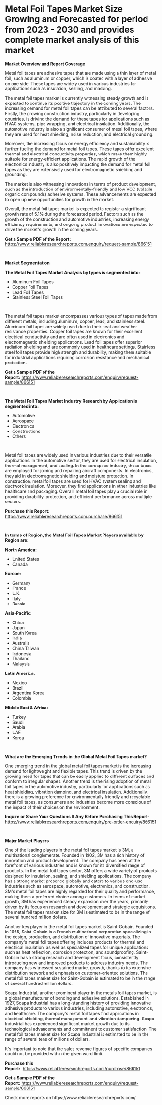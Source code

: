 <p><h1>Metal Foil Tapes Market Size Growing and Forecasted for period from 2023 - 2030 and provides complete market analysis of this market</h1></p><p><strong>Market Overview and Report Coverage</strong></p>
<p><p>Metal foil tapes are adhesive tapes that are made using a thin layer of metal foil, such as aluminum or copper, which is coated with a layer of adhesive on one side. These tapes are widely used in various industries for applications such as insulation, sealing, and masking.</p><p>The metal foil tapes market is currently witnessing steady growth and is expected to continue its positive trajectory in the coming years. The increasing demand for metal foil tapes can be attributed to several factors. Firstly, the growing construction industry, particularly in developing countries, is driving the demand for these tapes for applications such as HVAC systems, pipe wrapping, and electrical insulation. Additionally, the automotive industry is also a significant consumer of metal foil tapes, where they are used for heat shielding, noise reduction, and electrical grounding.</p><p>Moreover, the increasing focus on energy efficiency and sustainability is further fueling the demand for metal foil tapes. These tapes offer excellent thermal and electrical conductivity properties, which make them highly suitable for energy-efficient applications. The rapid growth of the electronics industry is also positively impacting the demand for metal foil tapes as they are extensively used for electromagnetic shielding and grounding.</p><p>The market is also witnessing innovations in terms of product development, such as the introduction of environmentally-friendly and low VOC (volatile organic compounds) adhesive systems. These advancements are expected to open up new opportunities for growth in the market.</p><p>Overall, the metal foil tapes market is expected to register a significant growth rate of 5.1% during the forecasted period. Factors such as the growth of the construction and automotive industries, increasing energy efficiency requirements, and ongoing product innovations are expected to drive the market's growth in the coming years.</p></p>
<p><strong>Get a Sample PDF of the Report:</strong> <a href="https://www.reliableresearchreports.com/enquiry/request-sample/866151">https://www.reliableresearchreports.com/enquiry/request-sample/866151</a></p>
<p>&nbsp;</p>
<p><strong>Market Segmentation</strong></p>
<p><strong>The Metal Foil Tapes Market Analysis by types is segmented into:</strong></p>
<p><ul><li>Aluminum Foil Tapes</li><li>Copper Foil Tapes</li><li>Lead Foil Tapes</li><li>Stainless Steel Foil Tapes</li></ul></p>
<p>&nbsp;</p>
<p><p>The metal foil tapes market encompasses various types of tapes made from different metals, including aluminum, copper, lead, and stainless steel. Aluminum foil tapes are widely used due to their heat and weather resistance properties. Copper foil tapes are known for their excellent electrical conductivity and are often used in electronics and electromagnetic shielding applications. Lead foil tapes offer superior radiation shielding and are commonly used in healthcare settings. Stainless steel foil tapes provide high strength and durability, making them suitable for industrial applications requiring corrosion resistance and mechanical protection.</p></p>
<p><strong>Get a Sample PDF of the Report:</strong>&nbsp;<a href="https://www.reliableresearchreports.com/enquiry/request-sample/866151">https://www.reliableresearchreports.com/enquiry/request-sample/866151</a></p>
<p>&nbsp;</p>
<p><strong>The Metal Foil Tapes Market Industry Research by Application is segmented into:</strong></p>
<p><ul><li>Automotive</li><li>Aerospace</li><li>Electronics</li><li>Constructions</li><li>Others</li></ul></p>
<p>&nbsp;</p>
<p><p>Metal foil tapes are widely used in various industries due to their versatile applications. In the automotive sector, they are used for electrical insulation, thermal management, and sealing. In the aerospace industry, these tapes are employed for joining and repairing aircraft components. In electronics, they aid in electromagnetic shielding and moisture protection. In construction, metal foil tapes are used for HVAC system sealing and ductwork insulation. Moreover, they find applications in other industries like healthcare and packaging. Overall, metal foil tapes play a crucial role in providing durability, protection, and efficient performance across multiple sectors.</p></p>
<p><strong>Purchase this Report:</strong>&nbsp; <a href="https://www.reliableresearchreports.com/purchase/866151">https://www.reliableresearchreports.com/purchase/866151</a></p>
<p>&nbsp;</p>
<p><strong>In terms of Region, the Metal Foil Tapes Market Players available by Region are:</strong></p>
<p>
    <p> <strong> North America: </strong>
        <ul>
            <li>United States</li>
            <li>Canada</li>
        </ul>
        </p> 
    <p> <strong> Europe: </strong>
        <ul>
            <li>Germany</li>
            <li>France</li>
            <li>U.K.</li>
            <li>Italy</li>
            <li>Russia</li>
        </ul>
        </p> 
    <p> <strong> Asia-Pacific: </strong>
        <ul>
            <li>China</li>
            <li>Japan</li>
            <li>South Korea</li>
            <li>India</li>
            <li>Australia</li>
            <li>China Taiwan</li>
            <li>Indonesia</li>
            <li>Thailand</li>
            <li>Malaysia</li>
        </ul>
        </p> 
    <p> <strong> Latin America: </strong>
        <ul>
            <li>Mexico</li>
            <li>Brazil</li>
            <li>Argentina Korea</li>
            <li>Colombia</li>
        </ul>
        </p> 
    <p> <strong> Middle East & Africa: </strong>
        <ul>
            <li>Turkey</li>
            <li>Saudi</li>
            <li>Arabia</li>
            <li>UAE</li>
            <li>Korea</li>
        </ul>
    </p>
    </p>
<p>&nbsp;</p>
<p><strong>What are the Emerging Trends in the Global Metal Foil Tapes market?</strong></p>
<p><p>One emerging trend in the global metal foil tapes market is the increasing demand for lightweight and flexible tapes. This trend is driven by the growing need for tapes that can be easily applied to different surfaces and conform to irregular shapes. Another trend is the rising adoption of metal foil tapes in the automotive industry, particularly for applications such as heat shielding, vibration damping, and electrical insulation. Additionally, there is a growing preference for environmentally friendly and recyclable metal foil tapes, as consumers and industries become more conscious of the impact of their choices on the environment.</p></p>
<p><strong>Inquire or Share Your Questions If Any Before Purchasing This Report</strong>- <a href="https://www.reliableresearchreports.com/enquiry/pre-order-enquiry/866151">https://www.reliableresearchreports.com/enquiry/pre-order-enquiry/866151</a></p>
<p>&nbsp;</p>
<p><strong>Major Market Players</strong></p>
<p><p>One of the leading players in the metal foil tapes market is 3M, a multinational conglomerate. Founded in 1902, 3M has a rich history of innovation and product development. The company has been at the forefront of various industries and is known for its diversified range of products. In the metal foil tapes sector, 3M offers a wide variety of products designed for insulation, sealing, and shielding applications. The company has a strong market presence globally and caters to various end-use industries such as aerospace, automotive, electronics, and construction. 3M's metal foil tapes are highly regarded for their quality and performance, making them a preferred choice among customers. In terms of market growth, 3M has experienced steady expansion over the years, primarily driven by its focus on research and development and strategic acquisitions. The metal foil tapes market size for 3M is estimated to be in the range of several hundred million dollars.</p><p>Another key player in the metal foil tapes market is Saint-Gobain. Founded in 1665, Saint-Gobain is a French multinational corporation specializing in the design, production, and distribution of innovative materials. The company's metal foil tapes offering includes products for thermal and electrical insulation, as well as specialized tapes for unique applications such as heat reflection, corrosion protection, and soundproofing. Saint-Gobain has a strong research and development focus, consistently introducing new and improved products to address industry needs. The company has witnessed sustained market growth, thanks to its extensive distribution network and emphasis on customer-oriented solutions. The metal foil tapes market size for Saint-Gobain is estimated to be in the range of several hundred million dollars.</p><p>Scapa Industrial, another prominent player in the metals foil tapes market, is a global manufacturer of bonding and adhesive solutions. Established in 1927, Scapa Industrial has a long-standing history of providing innovative adhesive products to various industries, including automotive, electronics, and healthcare. The company's metal foil tapes find applications in electrical shielding, thermal management, and vibration dampening. Scapa Industrial has experienced significant market growth due to its technological advancements and commitment to customer satisfaction. The metal foil tapes market size for Scapa Industrial is estimated to be in the range of several tens of millions of dollars.</p><p>It's important to note that the sales revenue figures of specific companies could not be provided within the given word limit.</p></p>
<p><strong>Purchase this Report:</strong>&nbsp;&nbsp;<a href="https://www.reliableresearchreports.com/purchase/866151">https://www.reliableresearchreports.com/purchase/866151</a></p>
<p></p>
<p><strong>Get a Sample PDF of the Report:</strong>&nbsp;<a href="https://www.reliableresearchreports.com/enquiry/request-sample/866151">https://www.reliableresearchreports.com/enquiry/request-sample/866151</a></p>
<p>Check more reports on https://www.reliableresearchreports.com/</p>